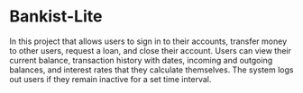 # Bankist-Lite

In this  project that allows users to sign in to their accounts, transfer money to other users, request a loan, and close their account. Users can view their current balance, transaction history with dates, incoming and outgoing balances, and interest rates that they calculate themselves. The system logs out users if they remain inactive for a set time interval.
